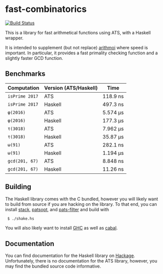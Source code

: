 # fast-combinatorics

[![Build Status](https://travis-ci.org/vmchale/fast-combinatorics.svg?branch=master)](https://travis-ci.org/vmchale/fast-combinatorics)

This is a library for fast arithmetical functions using ATS, with a Haskell
wrapper.

It is intended to supplement (but not replace)
[arithmoi](https://hackage.haskell.org/package/arithmoi) where speed is
important. In particular, it provides a fast primality checking function and
a slightly faster GCD function.

## Benchmarks

| Computation | Version (ATS/Haskell) | Time |
| ----------- | --------------------- | ---- |
| `isPrime 2017` | ATS | 118.9 ns |
| `isPrime 2017` | Haskell | 497.3 ns |
| `φ(2016)` | ATS | 5.574 μs |
| `φ(2016)` | Haskell | 177.3 μs |
| `τ(3018)` | ATS | 7.962 μs |
| `τ(3018)` | Haskell | 35.87 μs |
| `ω(91)` | ATS | 282.1 ns |
| `ω(91)` | Haskell | 1.194 μs |
| `gcd(201, 67)` | ATS | 8.848 ns |
| `gcd(201, 67)` | Haskell | 11.26 ns |

## Building

The Haskell library comes with the C bundled, however you will likely want to build from
source if you are hacking on the library. To that end, you can install
[stack](http://haskellstack.org/), [patsopt](http://www.ats-lang.org/Downloads.html), and
[pats-filter](https://github.com/Hibou57/PostiATS-Utilities) and build with

```bash
 $ ./shake.hs
```

You will also likely want to install
[GHC](https://www.haskell.org/ghc/download.html) as well as
[cabal](https://www.haskell.org/cabal/).

## Documentation

You can find documentation for the Haskell library on 
[Hackage](https://hackage.haskell.org/package/fast-arithmetic/).
Unfortunately, there is no documentation for the ATS library, however, you may
find the bundled source code informative.
